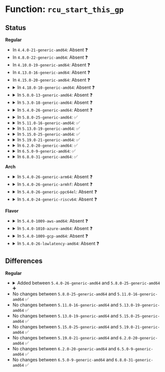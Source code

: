 # Function: <code>rcu_start_this_gp</code>

## Status
<b>Regular</b>
<ul>
<li>
In <code>4.4.0-21-generic-amd64</code>: Absent ❓
</li>
<li>
In <code>4.8.0-22-generic-amd64</code>: Absent ❓
</li>
<li>
In <code>4.10.0-19-generic-amd64</code>: Absent ❓
</li>
<li>
In <code>4.13.0-16-generic-amd64</code>: Absent ❓
</li>
<li>
In <code>4.15.0-20-generic-amd64</code>: Absent ❓
</li>
<li>
<details>
<summary>In <code>4.18.0-10-generic-amd64</code>: Absent ❓</summary>

```json
{
  "name": "rcu_start_this_gp",
  "collision_type": "Unique Static",
  "inline_type": "Full",
  "funcs": [
    {
      "addr": 18446744071579918730,
      "name": "rcu_start_this_gp",
      "external": false,
      "loc": "kernel/rcu/tree.c:1644",
      "file": "kernel/rcu/tree.c",
      "inline": "not declared, inlined",
      "caller_inline": [
        "kernel/rcu/tree.c:rcu_accelerate_cbs"
      ],
      "caller_func": []
    }
  ],
  "symbols": []
}
```
</details>
</li>
<li>
<details>
<summary>In <code>5.0.0-13-generic-amd64</code>: Absent ❓</summary>

```json
{
  "name": "rcu_start_this_gp",
  "collision_type": "Unique Static",
  "inline_type": "Full",
  "funcs": [
    {
      "addr": 0,
      "name": "rcu_start_this_gp",
      "external": false,
      "loc": "kernel/rcu/tree.c:1471",
      "file": "kernel/rcu/tree.c",
      "inline": "not declared, inlined",
      "caller_inline": [
        "kernel/rcu/tree.c:rcu_accelerate_cbs"
      ],
      "caller_func": []
    }
  ],
  "symbols": []
}
```
</details>
</li>
<li>
<details>
<summary>In <code>5.3.0-18-generic-amd64</code>: Absent ❓</summary>

```json
{
  "name": "rcu_start_this_gp",
  "collision_type": "Unique Static",
  "inline_type": "Full",
  "funcs": [
    {
      "addr": 0,
      "name": "rcu_start_this_gp",
      "external": false,
      "loc": "kernel/rcu/tree.c:1123",
      "file": "kernel/rcu/tree.c",
      "inline": "not declared, inlined",
      "caller_inline": [
        "kernel/rcu/tree.c:rcu_accelerate_cbs"
      ],
      "caller_func": []
    }
  ],
  "symbols": []
}
```
</details>
</li>
<li>
<details>
<summary>In <code>5.4.0-26-generic-amd64</code>: Absent ❓</summary>

```json
{
  "name": "rcu_start_this_gp",
  "collision_type": "Unique Static",
  "inline_type": "Full",
  "funcs": [
    {
      "addr": 0,
      "name": "rcu_start_this_gp",
      "external": false,
      "loc": "kernel/rcu/tree.c:1131",
      "file": "kernel/rcu/tree.c",
      "inline": "not declared, inlined",
      "caller_inline": [
        "kernel/rcu/tree.c:rcu_accelerate_cbs"
      ],
      "caller_func": []
    }
  ],
  "symbols": []
}
```
</details>
</li>
<li>
<details>
<summary>In <code>5.8.0-25-generic-amd64</code>: ✅</summary>

```c
bool rcu_start_this_gp(struct rcu_node * rnp_start, struct rcu_data * rdp, long unsigned int gp_seq_req)
```

```json
{
  "name": "rcu_start_this_gp",
  "collision_type": "Unique Static",
  "inline_type": "No",
  "funcs": [
    {
      "addr": 18446744071580113296,
      "name": "rcu_start_this_gp",
      "external": false,
      "loc": "kernel/rcu/tree.c:1330",
      "file": "kernel/rcu/tree.c",
      "inline": "seen, unknown",
      "caller_inline": [],
      "caller_func": [
        "kernel/rcu/tree.c:rcu_accelerate_cbs"
      ]
    }
  ],
  "symbols": [
    {
      "addr": 18446744071580113296,
      "name": "rcu_start_this_gp",
      "section": ".text",
      "bind": "STB_LOCAL",
      "size": 338
    }
  ]
}
```
</details>
</li>
<li>
<details>
<summary>In <code>5.11.0-16-generic-amd64</code>: ✅</summary>

```c
bool rcu_start_this_gp(struct rcu_node * rnp_start, struct rcu_data * rdp, long unsigned int gp_seq_req)
```

```json
{
  "name": "rcu_start_this_gp",
  "collision_type": "Unique Static",
  "inline_type": "No",
  "funcs": [
    {
      "addr": 18446744071580094784,
      "name": "rcu_start_this_gp",
      "external": false,
      "loc": "kernel/rcu/tree.c:1410",
      "file": "kernel/rcu/tree.c",
      "inline": "seen, unknown",
      "caller_inline": [],
      "caller_func": [
        "kernel/rcu/tree.c:rcu_accelerate_cbs"
      ]
    }
  ],
  "symbols": [
    {
      "addr": 18446744071580094784,
      "name": "rcu_start_this_gp",
      "section": ".text",
      "bind": "STB_LOCAL",
      "size": 338
    }
  ]
}
```
</details>
</li>
<li>
<details>
<summary>In <code>5.13.0-19-generic-amd64</code>: ✅</summary>

```c
bool rcu_start_this_gp(struct rcu_node * rnp_start, struct rcu_data * rdp, long unsigned int gp_seq_req)
```

```json
{
  "name": "rcu_start_this_gp",
  "collision_type": "Unique Static",
  "inline_type": "No",
  "funcs": [
    {
      "addr": 18446744071580096656,
      "name": "rcu_start_this_gp",
      "external": false,
      "loc": "kernel/rcu/tree.c:1414",
      "file": "kernel/rcu/tree.c",
      "inline": "seen, unknown",
      "caller_inline": [],
      "caller_func": [
        "kernel/rcu/tree.c:start_poll_synchronize_rcu",
        "kernel/rcu/tree.c:rcu_accelerate_cbs"
      ]
    }
  ],
  "symbols": [
    {
      "addr": 18446744071580096656,
      "name": "rcu_start_this_gp",
      "section": ".text",
      "bind": "STB_LOCAL",
      "size": 338
    }
  ]
}
```
</details>
</li>
<li>
<details>
<summary>In <code>5.15.0-25-generic-amd64</code>: ✅</summary>

```c
bool rcu_start_this_gp(struct rcu_node * rnp_start, struct rcu_data * rdp, long unsigned int gp_seq_req)
```

```json
{
  "name": "rcu_start_this_gp",
  "collision_type": "Unique Static",
  "inline_type": "No",
  "funcs": [
    {
      "addr": 18446744071580235952,
      "name": "rcu_start_this_gp",
      "external": false,
      "loc": "kernel/rcu/tree.c:1367",
      "file": "kernel/rcu/tree.c",
      "inline": "seen, unknown",
      "caller_inline": [],
      "caller_func": [
        "kernel/rcu/tree.c:start_poll_synchronize_rcu",
        "kernel/rcu/tree.c:rcu_accelerate_cbs"
      ]
    }
  ],
  "symbols": [
    {
      "addr": 18446744071580235952,
      "name": "rcu_start_this_gp",
      "section": ".text",
      "bind": "STB_LOCAL",
      "size": 338
    }
  ]
}
```
</details>
</li>
<li>
<details>
<summary>In <code>5.19.0-21-generic-amd64</code>: ✅</summary>

```c
bool rcu_start_this_gp(struct rcu_node * rnp_start, struct rcu_data * rdp, long unsigned int gp_seq_req)
```

```json
{
  "name": "rcu_start_this_gp",
  "collision_type": "Unique Static",
  "inline_type": "No",
  "funcs": [
    {
      "addr": 18446744071580384608,
      "name": "rcu_start_this_gp",
      "external": false,
      "loc": "kernel/rcu/tree.c:1383",
      "file": "kernel/rcu/tree.c",
      "inline": "seen, unknown",
      "caller_inline": [],
      "caller_func": [
        "kernel/rcu/tree.c:start_poll_synchronize_rcu",
        "kernel/rcu/tree.c:rcu_accelerate_cbs"
      ]
    }
  ],
  "symbols": [
    {
      "addr": 18446744071580384608,
      "name": "rcu_start_this_gp",
      "section": ".text",
      "bind": "STB_LOCAL",
      "size": 383
    }
  ]
}
```
</details>
</li>
<li>
<details>
<summary>In <code>6.2.0-20-generic-amd64</code>: ✅</summary>

```c
bool rcu_start_this_gp(struct rcu_node * rnp_start, struct rcu_data * rdp, long unsigned int gp_seq_req)
```

```json
{
  "name": "rcu_start_this_gp",
  "collision_type": "Unique Static",
  "inline_type": "No",
  "funcs": [
    {
      "addr": 18446744071580611648,
      "name": "rcu_start_this_gp",
      "external": false,
      "loc": "kernel/rcu/tree.c:958",
      "file": "kernel/rcu/tree.c",
      "inline": "seen, unknown",
      "caller_inline": [],
      "caller_func": [
        "kernel/rcu/tree.c:start_poll_synchronize_rcu_common",
        "kernel/rcu/tree.c:rcu_accelerate_cbs"
      ]
    }
  ],
  "symbols": [
    {
      "addr": 18446744071580611648,
      "name": "rcu_start_this_gp",
      "section": ".text",
      "bind": "STB_LOCAL",
      "size": 383
    }
  ]
}
```
</details>
</li>
<li>
<details>
<summary>In <code>6.5.0-9-generic-amd64</code>: ✅</summary>

```c
bool rcu_start_this_gp(struct rcu_node * rnp_start, struct rcu_data * rdp, long unsigned int gp_seq_req)
```

```json
{
  "name": "rcu_start_this_gp",
  "collision_type": "Unique Static",
  "inline_type": "No",
  "funcs": [
    {
      "addr": 18446744071580685488,
      "name": "rcu_start_this_gp",
      "external": false,
      "loc": "kernel/rcu/tree.c:918",
      "file": "kernel/rcu/tree.c",
      "inline": "seen, unknown",
      "caller_inline": [],
      "caller_func": [
        "kernel/rcu/tree.c:start_poll_synchronize_rcu_common",
        "kernel/rcu/tree.c:rcu_accelerate_cbs"
      ]
    }
  ],
  "symbols": [
    {
      "addr": 18446744071580685488,
      "name": "rcu_start_this_gp",
      "section": ".text",
      "bind": "STB_LOCAL",
      "size": 383
    }
  ]
}
```
</details>
</li>
<li>
<details>
<summary>In <code>6.8.0-31-generic-amd64</code>: ✅</summary>

```c
bool rcu_start_this_gp(struct rcu_node * rnp_start, struct rcu_data * rdp, long unsigned int gp_seq_req)
```

```json
{
  "name": "rcu_start_this_gp",
  "collision_type": "Unique Static",
  "inline_type": "No",
  "funcs": [
    {
      "addr": 18446744071580752304,
      "name": "rcu_start_this_gp",
      "external": false,
      "loc": "kernel/rcu/tree.c:928",
      "file": "kernel/rcu/tree.c",
      "inline": "seen, unknown",
      "caller_inline": [],
      "caller_func": [
        "kernel/rcu/tree.c:start_poll_synchronize_rcu_common",
        "kernel/rcu/tree.c:rcu_accelerate_cbs"
      ]
    }
  ],
  "symbols": [
    {
      "addr": 18446744071580752304,
      "name": "rcu_start_this_gp",
      "section": ".text",
      "bind": "STB_LOCAL",
      "size": 383
    }
  ]
}
```
</details>
</li>
</ul>
<b>Arch</b>
<ul>
<li>
<details>
<summary>In <code>5.4.0-26-generic-arm64</code>: Absent ❓</summary>

```json
{
  "name": "rcu_start_this_gp",
  "collision_type": "Unique Static",
  "inline_type": "Full",
  "funcs": [
    {
      "addr": 0,
      "name": "rcu_start_this_gp",
      "external": false,
      "loc": "kernel/rcu/tree.c:1131",
      "file": "kernel/rcu/tree.c",
      "inline": "not declared, inlined",
      "caller_inline": [
        "kernel/rcu/tree.c:rcu_accelerate_cbs"
      ],
      "caller_func": []
    }
  ],
  "symbols": []
}
```
</details>
</li>
<li>
<details>
<summary>In <code>5.4.0-26-generic-armhf</code>: Absent ❓</summary>

```json
{
  "name": "rcu_start_this_gp",
  "collision_type": "Unique Static",
  "inline_type": "Full",
  "funcs": [
    {
      "addr": 0,
      "name": "rcu_start_this_gp",
      "external": false,
      "loc": "kernel/rcu/tree.c:1131",
      "file": "kernel/rcu/tree.c",
      "inline": "not declared, inlined",
      "caller_inline": [
        "kernel/rcu/tree.c:rcu_accelerate_cbs"
      ],
      "caller_func": []
    }
  ],
  "symbols": []
}
```
</details>
</li>
<li>
<details>
<summary>In <code>5.4.0-26-generic-ppc64el</code>: Absent ❓</summary>

```json
{
  "name": "rcu_start_this_gp",
  "collision_type": "Unique Static",
  "inline_type": "Full",
  "funcs": [
    {
      "addr": 0,
      "name": "rcu_start_this_gp",
      "external": false,
      "loc": "kernel/rcu/tree.c:1131",
      "file": "kernel/rcu/tree.c",
      "inline": "not declared, inlined",
      "caller_inline": [
        "kernel/rcu/tree.c:rcu_accelerate_cbs"
      ],
      "caller_func": []
    }
  ],
  "symbols": []
}
```
</details>
</li>
<li>
<details>
<summary>In <code>5.4.0-24-generic-riscv64</code>: Absent ❓</summary>

```json
{
  "name": "rcu_start_this_gp",
  "collision_type": "Unique Static",
  "inline_type": "Full",
  "funcs": [
    {
      "addr": 18446743936271787884,
      "name": "rcu_start_this_gp",
      "external": false,
      "loc": "kernel/rcu/tree.c:1131",
      "file": "kernel/rcu/tree.c",
      "inline": "not declared, inlined",
      "caller_inline": [
        "kernel/rcu/tree.c:rcu_accelerate_cbs"
      ],
      "caller_func": []
    }
  ],
  "symbols": []
}
```
</details>
</li>
</ul>
<b>Flavor</b>
<ul>
<li>
<details>
<summary>In <code>5.4.0-1009-aws-amd64</code>: Absent ❓</summary>

```json
{
  "name": "rcu_start_this_gp",
  "collision_type": "Unique Static",
  "inline_type": "Full",
  "funcs": [
    {
      "addr": 0,
      "name": "rcu_start_this_gp",
      "external": false,
      "loc": "kernel/rcu/tree.c:1131",
      "file": "kernel/rcu/tree.c",
      "inline": "not declared, inlined",
      "caller_inline": [
        "kernel/rcu/tree.c:rcu_accelerate_cbs"
      ],
      "caller_func": []
    }
  ],
  "symbols": []
}
```
</details>
</li>
<li>
<details>
<summary>In <code>5.4.0-1010-azure-amd64</code>: Absent ❓</summary>

```json
{
  "name": "rcu_start_this_gp",
  "collision_type": "Unique Static",
  "inline_type": "Full",
  "funcs": [
    {
      "addr": 0,
      "name": "rcu_start_this_gp",
      "external": false,
      "loc": "kernel/rcu/tree.c:1131",
      "file": "kernel/rcu/tree.c",
      "inline": "not declared, inlined",
      "caller_inline": [
        "kernel/rcu/tree.c:rcu_accelerate_cbs"
      ],
      "caller_func": []
    }
  ],
  "symbols": []
}
```
</details>
</li>
<li>
<details>
<summary>In <code>5.4.0-1009-gcp-amd64</code>: Absent ❓</summary>

```json
{
  "name": "rcu_start_this_gp",
  "collision_type": "Unique Static",
  "inline_type": "Full",
  "funcs": [
    {
      "addr": 0,
      "name": "rcu_start_this_gp",
      "external": false,
      "loc": "kernel/rcu/tree.c:1131",
      "file": "kernel/rcu/tree.c",
      "inline": "not declared, inlined",
      "caller_inline": [
        "kernel/rcu/tree.c:rcu_accelerate_cbs"
      ],
      "caller_func": []
    }
  ],
  "symbols": []
}
```
</details>
</li>
<li>
<details>
<summary>In <code>5.4.0-26-lowlatency-amd64</code>: Absent ❓</summary>

```json
{
  "name": "rcu_start_this_gp",
  "collision_type": "Unique Static",
  "inline_type": "Full",
  "funcs": [
    {
      "addr": 0,
      "name": "rcu_start_this_gp",
      "external": false,
      "loc": "kernel/rcu/tree.c:1131",
      "file": "kernel/rcu/tree.c",
      "inline": "not declared, inlined",
      "caller_inline": [
        "kernel/rcu/tree.c:rcu_accelerate_cbs"
      ],
      "caller_func": []
    }
  ],
  "symbols": []
}
```
</details>
</li>
</ul>

## Differences
<b>Regular</b>
<ul>
<li>
<details>
<summary>Added between <code>5.4.0-26-generic-amd64</code> and <code>5.8.0-25-generic-amd64</code> ➕</summary>

```c
bool rcu_start_this_gp(struct rcu_node * rnp_start, struct rcu_data * rdp, long unsigned int gp_seq_req)
```
</details>
</li>
<li>
No changes between <code>5.8.0-25-generic-amd64</code> and <code>5.11.0-16-generic-amd64</code> ✅
</li>
<li>
No changes between <code>5.11.0-16-generic-amd64</code> and <code>5.13.0-19-generic-amd64</code> ✅
</li>
<li>
No changes between <code>5.13.0-19-generic-amd64</code> and <code>5.15.0-25-generic-amd64</code> ✅
</li>
<li>
No changes between <code>5.15.0-25-generic-amd64</code> and <code>5.19.0-21-generic-amd64</code> ✅
</li>
<li>
No changes between <code>5.19.0-21-generic-amd64</code> and <code>6.2.0-20-generic-amd64</code> ✅
</li>
<li>
No changes between <code>6.2.0-20-generic-amd64</code> and <code>6.5.0-9-generic-amd64</code> ✅
</li>
<li>
No changes between <code>6.5.0-9-generic-amd64</code> and <code>6.8.0-31-generic-amd64</code> ✅
</li>
</ul>

